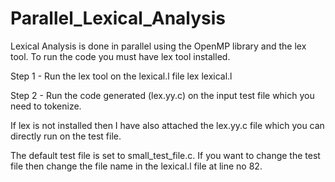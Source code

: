 # Parallel_Lexical_Analysis
Lexical Analysis is done in parallel using the OpenMP library and the lex tool.
To run the code you must have lex tool installed.


Step 1 - Run the lex tool on the lexical.l file
            lex lexical.l


Step 2 - Run the code generated (lex.yy.c) on the input test file which you need to tokenize.

If lex is not installed then I have also attached the lex.yy.c file which you can directly run on the test file.

The default test file is set to small_test_file.c.
If you want to change the test file then change the file name in the lexical.l file at line no 82.
